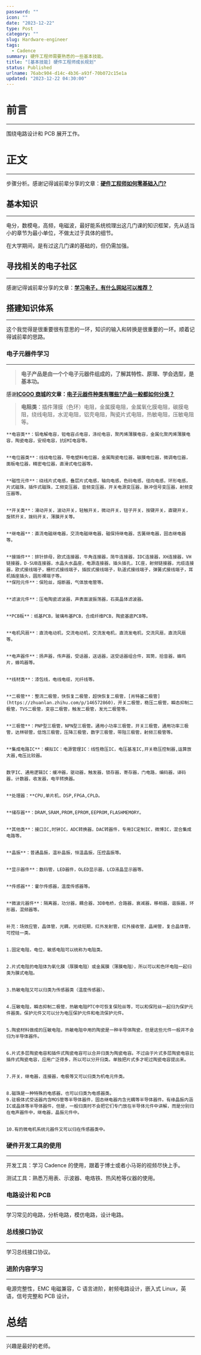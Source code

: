 ```yaml
---
password: ""
icon: ""
date: "2023-12-22"
type: Post
category: ""
slug: Hardware-engineer
tags:
  - Cadence
summary: 硬件工程师需要熟悉的一些基本技能。
title: "[基本技能] 硬件工程师成长规划"
status: Published
urlname: 76abc904-d14c-4b36-a93f-70b072c15e1a
updated: "2023-12-22 04:30:00"
---
```


# 前言

---

围绕电路设计和 PCB 展开工作。

# 正文

---

步骤分析。感谢记得诚前辈分享的文章：[**硬件工程师如何零基础入门?**](https://www.zhihu.com/question/421337221#:~:text=%E7%A1%AC%E4%BB%B6%E5%B7%A5%E7%A8%8B%E5%B8%88%E5%A6%82%E4%BD%95%E9%9B%B6%E5%9F%BA%E7%A1%80%E5%85%A5%E9%97%A8%3F%201%201%E3%80%81%20%E4%B9%A6%E7%B1%8D%E9%98%85%E8%AF%BB%20%E7%A1%AC%E4%BB%B6%E7%9A%84%E5%85%A5%E9%97%A8%E9%9C%80%E8%A6%81%E5%85%88%E7%9C%8B%E5%9F%BA%E6%9C%AC%E7%9A%84%E4%B9%A6%E7%B1%8D%EF%BC%8C%E5%92%8C%20%E5%B7%A5%E7%A8%8B%E5%AE%9E%E8%B7%B5%20%E7%BB%93%E5%90%88%E7%B4%A7%E5%AF%86%E7%9A%84%E8%AF%BE%E7%A8%8B%E6%9C%89%EF%BC%9A%E7%94%B5%E8%B7%AF%E5%88%86%E6%9E%90%E3%80%81%E6%95%B0%E5%AD%97%E7%94%B5%E8%B7%AF%E3%80%81%20%E6%A8%A1%E6%8B%9F%E7%94%B5%E8%B7%AF,%E4%B8%8B%E9%9D%A2%E7%9A%84%E8%A7%86%E9%A2%91%E9%83%BD%E6%98%AF%E5%A4%A7%E5%8E%82%E5%87%BA%E5%93%81%E7%9A%84%EF%BC%8C%E8%AF%BE%E7%A8%8B%E8%B4%A8%E9%87%8F%E9%9D%9E%E5%B8%B8%E9%AB%98%EF%BC%8C%E6%9B%B4%E9%87%8D%E8%A6%81%E7%9A%84%E6%98%AF%E5%85%8D%E8%B4%B9%EF%BC%81%20...%204%204%E3%80%81%E7%9F%A5%E8%AF%86%E4%BD%93%E7%B3%BB%E7%9A%84%E6%90%AD%E5%BB%BA%20%E7%9F%A5%E9%81%93%E8%A6%81%E7%9C%8B%E4%BB%80%E4%B9%88%E4%B9%A6%EF%BC%8C%E4%B8%8A%E4%BB%80%E4%B9%88%E7%BD%91%E7%AB%99%E5%AD%A6%E4%B9%A0%EF%BC%8C%E5%B9%B6%E9%85%8D%E6%9C%89%E4%B8%8D%E9%94%99%E7%9A%84%E6%95%99%E5%AD%A6%E8%A7%86%E9%A2%91%EF%BC%8C%20%E6%8E%A5%E4%B8%8B%E6%9D%A5%E5%B0%B1%E6%98%AF%E6%90%AD%E5%BB%BA%E8%87%AA%E5%B7%B1%E7%9A%84%E7%9F%A5%E8%AF%86%E4%BD%93%E7%B3%BB%EF%BC%8C%E5%B9%B6%E4%B8%8D%E6%96%AD%E5%AE%8C%E5%96%84%E5%AE%83%E3%80%82%20%E5%9B%A0%E4%B8%BA%E7%A1%AC%E4%BB%B6%E5%B7%A5%E7%A8%8B%E5%B8%88%E8%A6%81%E5%AD%A6%E7%9A%84%E5%86%85%E5%AE%B9%E5%BE%88%E5%A4%9A%EF%BC%8C%E6%88%91%E6%95%B4%E7%90%86%E4%BA%86%E4%B8%80%E4%BB%BD%E6%80%9D%E7%BB%B4%E5%AF%BC%E5%9B%BE%E3%80%82%20)

## 基本知识

---

电分，数模电，高频，电磁波，最好能系统梳理出这几门课的知识框架，先从适当小的章节为最小单位，不做太过于具体的细节。

在大学期间，是有过这几门课的基础的，但仍需加强。

## 寻找相关的电子社区

---

感谢记得诚前辈分享的文章：[**学习电子，有什么网站可以推荐？**](https://zhuanlan.zhihu.com/p/365694522)

## 搭建知识体系

---

这个我觉得是很重要很有意思的一环，知识的输入和转换是很重要的一环。顺着记得诚前辈的思路。

### 电子元器件学习

---

> **电子产品是由一个个电子元器件组成的，了解其特性、原理、学会选型，是基本功。**

感谢[**ICGOO 商城**](https://www.zhihu.com/people/zhang-bo-71-56)**的文章：**[**电子元器件种类有哪些?产品一般都如何分类？**](https://zhuanlan.zhihu.com/p/362719557)

> **电阻类**：插件薄膜（色环）电阻，金属膜电阻，金属氧化膜电阻，碳膜电阻，绕线电阻，水泥电阻，铝壳电阻，陶瓷片式电阻，热敏电阻，压敏电阻等。

    **电容类**：铝电解电容，钽电容点电容，涤纶电容，聚丙烯薄膜电容，金属化聚丙烯薄膜电容，陶瓷电容，安规电容，抗EMI电容等。


    **电位器类**：线绕电位器，导电塑料电位器，金属陶瓷电位器，碳膜电位器，微调电位器，面板电位器，精密电位器，直滑式电位器等。


    **磁性元件**：绕线片式电感，叠层片式电感，轴向电感，色码电感，径向电感，环形电感，片式磁珠，插件式磁珠，工频变压器，音频变压器，开关电源变压器，脉冲信号变压器，射频变压器等。


    **开关类**：滑动开关，波动开关，轻触开关，微动开关，钮子开关，按键开关，直键开关，旋转开关，拨码开关，薄膜开关等。


    **继电器**：直流电磁继电器，交流电磁继电器，磁保持继电器，舌簧继电器，固态继电器等。


    **接插件**：排针排母，欧式连接器，牛角连接器，简牛连接器，IDC连接器，XH连接器，VH链接器，D-SUB连接器，水晶头水晶座，电源连接器，插头插孔，IC座，射频链接器，光缆连接器，欧式接线端子，栅栏式接线端子，插拔式接线端子，轨道式接线端子，弹簧式接线端子，耳机插座插头，圆形裸端子等。
    **保险元件**：保险丝，熔断器，气体放电管等。


    **滤波元件**：压电陶瓷滤波器，声表面波振荡器，石英晶体滤波器。


    **PCB板**：纸基PCB，玻璃布基PCB，合成纤维PCB，陶瓷基底PCB等。


    **电机风扇**：直流电动机，交流电动机，交流发电机，直流发电机，交流风扇，直流风扇等。


    **电声器件**：扬声器，传声器，受话器，送话器，送受话器组合件，耳筒，拾音器，蜂鸣片，蜂鸣器等。


    **线材类**：漆包线，电线电缆，光纤线等。


    **二极管**：整流二极管，快恢复二极管，超快恢复二极管，[肖特基二极管](https://zhuanlan.zhihu.com/p/146572860)，开关二极管，稳压二极管，瞬态抑制二极管，TVS二极管，变容二极管，触发二极管，发光二极管等。


    **三极管**：PNP型三极管，NPN型三极管。通用小功率三极管，开关三极管，通用功率三极管，达林顿管，低饱三极管，压降三极管，数字三极管，带阻三极管，射频三极管等。


    **集成电路IC**：模拟IC：电源管理IC：线性稳压IC，电压基准IC,开关稳压控制器,运算放大器,电压比较器。


    数字IC、通用逻辑IC：缓冲器，驱动器，触发器，锁存器，寄存器，门电路，编码器，译码器，计数器，收发器，电平转换器。


    **处理器：**CPU,单片机，DSP,FPGA,CPLD。


    **储存器**：DRAM,SRAM,PROM,EPROM,EEPROM,FLASHMEMORY。


    **其他类**：接口IC,时钟IC，ADC转换器，DAC转器件，专用IC定制IC，微博IC，混合集成电路等。


    **晶振**：普通晶振，温补晶振，恒温晶振，压控晶振等。


    **显示器件**：数码管，LED器件，OLED显示器，LCD液晶显示器等。


    **传感器**：霍尔传感器，温度传感器等。


    **微波元器件**：隔离器，功分器，耦合器，3DB电桥，合路器，衰减器，移相器，谐振器，环形器，混频器等。


    补充：场效应管，晶体管，光耦，光续短期，红外发射管，红外接收管，晶闸管，复合晶体管，可控硅一类。


    1.固定电阻，电位，敏感电阻可以统称为电阻类。


    2.片式电阻的电阻体为氧化膜（厚膜电阻）或金属膜（薄膜电阻），所以可以和色环电阻一起归类为膜式电阻。


    3.热敏电阻又可以归类为传感器类（温度传感器）。


    4.压敏电阻，瞬态抑制二极管，热敏电阻PTC中可恢复保险丝等，可以和保险丝一起归为保护元件器类。保护元件又可以分为电压保护元件和电流保护元件。


    5.陶瓷材料做成的压敏电阻，热敏电阻中用的陶瓷是一种半导体陶瓷，但是这些元件一般并不会归为半导体器件。


    6.片式多层陶瓷电容和插件式陶瓷电容可以合并归类为陶瓷电容。不过由于片式多层陶瓷电容比插件式陶瓷电容，应用广泛得多，所以可以分开归类。单独把片式多才呢过陶瓷电容提出来。


    7.开关，继电器，连接器，电极等又可以归类为机电元件类。


    8.磁珠是一种特殊的电感器，也可以归类为电感器类。
    9.驻极体式受话器内含MOS管等半导体器件，固态继电器内含光耦等半导体器件。有缘晶振内涵IC或晶体等半导体器件，但是，一般归类时不会把它们专门放在半导体元件中讲解，而是分别归在电声器件中，继电器，晶振元件中。


    10.有的微电机系统元器件又可以归在传感器类中。

### 硬件开发工具的使用

---

开发工具：学习 Cadence 的使用，跟着于博士或者小马哥的视频尽快上手。

测试工具：熟悉万用表、示波器、电烙铁、热风枪等仪器的使用。

### 电路设计和 PCB

---

学习常见的电路，分析电路，模仿电路，设计电路。

### 总线接口协议

---

学习总线接口协议。

### 进阶内容学习

---

电源完整性，EMC 电磁兼容，C 语言进阶，射频电路设计，嵌入式 Linux，英语，信号完整和 PCB 设计。

# 总结

---

兴趣是最好的老师。
